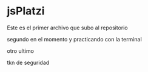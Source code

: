 # jsPlatzi

Este es el primer archivo que subo al repositorio


segundo en el momento y practicando con la terminal

otro
ultimo

tkn de seguridad
